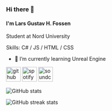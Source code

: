 ### Hi there 👋
#### I'm Lars Gustav H. Fossen
Student at Nord University

Skills: C# / JS / HTML / CSS

- 🌱 I’m currently learning Unreal Engine 


[<img src='https://cdn.jsdelivr.net/npm/simple-icons@3.0.1/icons/github.svg' alt='github' height='40'>](https://github.com/marzlars)  [<img src='https://cdn.jsdelivr.net/npm/simple-icons@3.0.1/icons/spotify.svg' alt='spotify' height='40'>](https://open.spotify.com/artist/5ZdkHKKaM8ZsscCAtTpQ3M?si=8-FgZ6LVRIKg-_hI-mAPvQ)  [<img src='https://cdn.jsdelivr.net/npm/simple-icons@3.0.1/icons/soundcloud.svg' alt='soundcloud' height='40'>](https://soundcloud.com/lars-gustav-fossen)  

![GitHub stats](https://github-readme-stats.vercel.app/api?username=marzlars&show_icons=true&count_private=true)  

![GitHub streak stats](https://streak-stats.demolab.com/?user=marzlars)  

